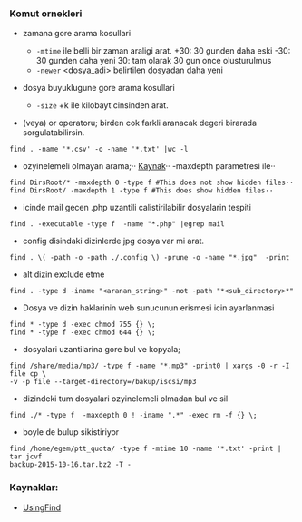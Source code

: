 ### Komut ornekleri 

* zamana gore arama kosullari
    - `-mtime` ile belli bir zaman araligi arat.
        +30: 30 gunden daha eski
        -30: 30 gunden daha yeni
        30: tam olarak 30 gun once olusturulmus
    - `-newer` <dosya_adi> belirtilen dosyadan daha yeni

* dosya buyuklugune gore arama kosullari
    - `-size` +<buyukluk>k ile kilobayt cinsinden arat.

* (veya) or operatoru; birden cok farkli aranacak degeri birarada
  sorgulatabilirsin.

```
find . -name '*.csv' -o -name '*.txt' |wc -l
```

* ozyinelemeli olmayan arama;··
[Kaynak](http://stackoverflow.com/questions/3925337/find-without-recursion)··
-maxdepth parametresi ile··
```
find DirsRoot/* -maxdepth 0 -type f #This does not show hidden files··
find DirsRoot/ -maxdepth 1 -type f #This does show hidden files··
```

* icinde mail gecen .php uzantili calistirilabilir dosyalarin tespiti   
```
find . -executable -type f  -name "*.php" |egrep mail
```

* config disindaki dizinlerde jpg dosya var mi arat.
```
find . \( -path -o -path ./.config \) -prune -o -name "*.jpg"  -print
```

* alt dizin exclude etme
```
find . -type d -iname "<aranan_string>" -not -path "*<sub_directory>*"
```

* Dosya ve dizin haklarinin web sunucunun erismesi icin ayarlanmasi
```
find * -type d -exec chmod 755 {} \;
find * -type f -exec chmod 644 {} \;
```
* dosyalari uzantilarina gore bul ve kopyala;
```
find /share/media/mp3/ -type f -name "*.mp3" -print0 | xargs -0 -r -I file cp \
-v -p file --target-directory=/bakup/iscsi/mp3
```
* dizindeki tum dosyalari ozyinelemeli olmadan bul ve sil
```
find ./* -type f  -maxdepth 0 ! -iname ".*" -exec rm -f {} \;
```
* boyle de bulup sikistiriyor
```
find /home/egem/ptt_quota/ -type f -mtime 10 -name '*.txt' -print | tar jcvf
backup-2015-10-16.tar.bz2 -T -
```



### Kaynaklar:

* [UsingFind](http://mywiki.wooledge.org/UsingFind)


